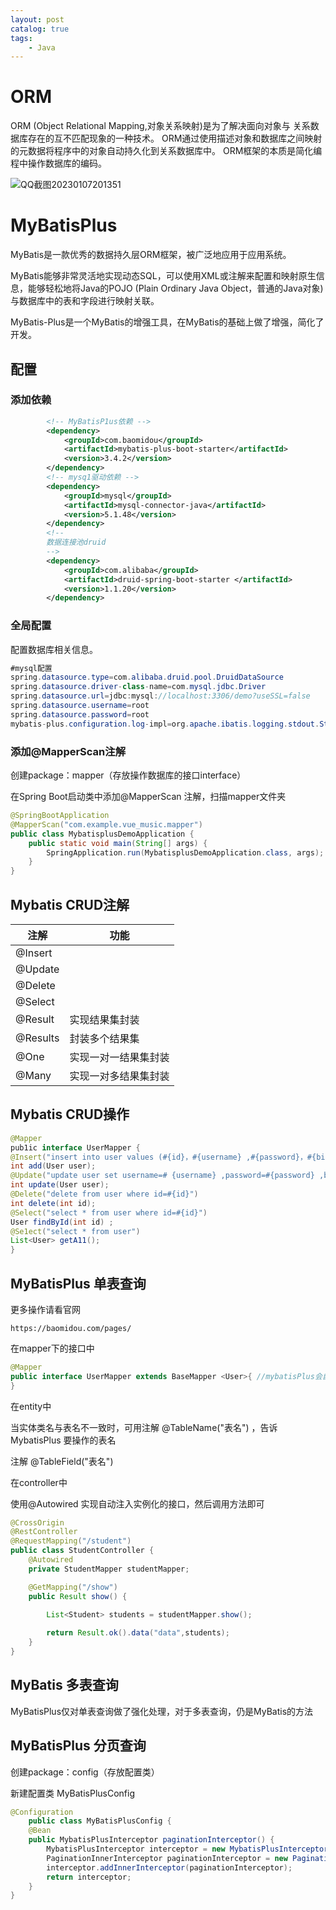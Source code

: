 ```yaml
---
layout: post   	
catalog: true 	
tags:
    - Java
---
```






# ORM

ORM (Object Relational Mapping,对象关系映射)是为了解决面向对象与
关系数据库存在的互不匹配现象的一种技术。
ORM通过使用描述对象和数据库之间映射的元数据将程序中的对象自动持久化到关系数据库中。
ORM框架的本质是简化编程中操作数据库的编码。

![QQ截图20230107201351](F:\笔记\博客\文章图片\QQ截图20230107201351.png)

# MyBatisPlus

MyBatis是一款优秀的数据持久层ORM框架，被广泛地应用于应用系统。

MyBatis能够非常灵活地实现动态SQL，可以使用XML或注解来配置和映射原生信息，能够轻松地将Java的POJO (Plain Ordinary Java Object，普通的Java对象)与数据库中的表和字段进行映射关联。

MyBatis-Plus是一个MyBatis的增强工具，在MyBatis的基础上做了增强，简化了开发。

## 配置

### 添加依赖

```xml
		<!-- MyBatisP1us依赖 -->
		<dependency>
			<groupId>com.baomidou</groupId>
			<artifactId>mybatis-plus-boot-starter</artifactId>
			<version>3.4.2</version>
		</dependency>
		<!-- mysq1驱动依赖 -->
		<dependency>
			<groupId>mysql</groupId>
			<artifactId>mysql-connector-java</artifactId>
			<version>5.1.48</version>
		</dependency>
		<!--
        数据连接池druid
        -->
		<dependency>
			<groupId>com.alibaba</groupId>
			<artifactId>druid-spring-boot-starter </artifactId>
			<version>1.1.20</version>
		</dependency>
```

### 全局配置

配置数据库相关信息。

```java
#mysql配置
spring.datasource.type=com.alibaba.druid.pool.DruidDataSource
spring.datasource.driver-class-name=com.mysql.jdbc.Driver
spring.datasource.url=jdbc:mysql://localhost:3306/demo?useSSL=false
spring.datasource.username=root
spring.datasource.password=root
mybatis-plus.configuration.log-impl=org.apache.ibatis.logging.stdout.StdOutImpl
```

### 添加@MapperScan注解

创建package：mapper（存放操作数据库的接口interface）

在Spring Boot启动类中添加@MapperScan 注解，扫描mapper文件夹

```java
@SpringBootApplication
@MapperScan("com.example.vue_music.mapper")
public class MybatisplusDemoApplication {
    public static void main(String[] args) {
        SpringApplication.run(MybatisplusDemoApplication.class, args);
    }
}
```

## Mybatis CRUD注解

| 注解     | 功能                 |
| -------- | -------------------- |
| @Insert  |                      |
| @Update  |                      |
| @Delete  |                      |
| @Select  |                      |
| @Result  | 实现结果集封装       |
| @Results | 封装多个结果集       |
| @One     | 实现一对一结果集封装 |
| @Many    | 实现一对多结果集封装 |

## Mybatis CRUD操作

```java
@Mapper
pub1ic interface UserMapper {
@Insert("insert into user values (#{id}，#{username} ,#{password}，#{birthday})")
int add(User user);
@Update("update user set username=# {username} ,password=#{password} ,birthday=#{birthgay} where id=#{id}")
int update(User user);
@Delete("delete from user where id=#{id}")
int delete(int id);
@Select("select * from user where id=#{id}")
User findById(int id) ;
@Se1ect("select * from user") 
List<User> getA11();
}
```

## MyBatisPlus 单表查询

更多操作请看官网

```
https://baomidou.com/pages/
```

在mapper下的接口中

```java
@Mapper
public interface UserMapper extends BaseMapper <User>{ //mybatisPlus会自动根据所提供的类去找表，前提类名和表名要一致
}

```

在entity中

当实体类名与表名不一致时，可用注解 @TableName("表名")  ，告诉MybatisPlus 要操作的表名

注解 @TableField("表名") 

在controller中

使用@Autowired 实现自动注入实例化的接口，然后调用方法即可

```java
@CrossOrigin
@RestController
@RequestMapping("/student")
public class StudentController {
    @Autowired
    private StudentMapper studentMapper;

    @GetMapping("/show")
    public Result show() {

        List<Student> students = studentMapper.show();
        
        return Result.ok().data("data",students);
    }
}
```

## MyBatis 多表查询

MyBatisPlus仅对单表查询做了强化处理，对于多表查询，仍是MyBatis的方法

## MyBatisPlus 分页查询

创建package：config（存放配置类）

新建配置类 MyBatisPlusConfig

```java
@Configuration
    public class MyBatisPlusConfig {
    @Bean
    public MybatisPlusInterceptor paginationInterceptor() {
        MybatisPlusInterceptor interceptor = new MybatisPlusInterceptor();
        PaginationInnerInterceptor paginationInterceptor = new PaginationInnerInterceptor(DbType.MYSQL);//选择数据库类型
        interceptor.addInnerInterceptor(paginationInterceptor);
        return interceptor;
    }
}
```






